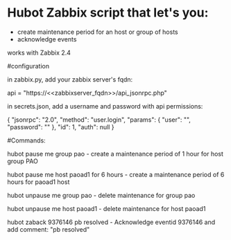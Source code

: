 # Hubot Zabbix script that let's you:
 - create maintenance period for an host or group of hosts
- acknowledge events

 works with Zabbix 2.4

#configuration

in zabbix.py, add your zabbix server's fqdn:

  api = "https://<<zabbixserver_fqdn>>/api_jsonrpc.php"
  
in secrets.json, add a username and password with api permissions:

{
    "jsonrpc": "2.0",
    "method": "user.login",
    "params": {
        "user": "<username>",
        "password": "<password>"
    },
    "id": 1,
    "auth": null
}


#Commands:

hubot pause me group pao - create a maintenance period of 1 hour for host group PAO

hubot pause me host paoad1 for 6 hours -  create a maintenance period of 6 hours for paoad1 host

hubot unpause me group pao - delete maintenance for group pao

hubot unpause me host paoad1 - delete maintenance for host paoad1

hubot zaback 9376146 pb resolved - Acknowledge eventid 9376146 and add comment: "pb resolved"

